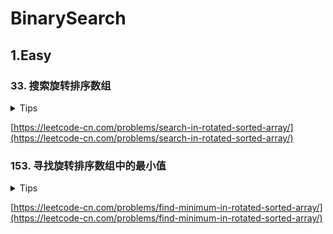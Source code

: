 # BinarySearch

## 1.Easy

### 33. 搜索旋转排序数组

<details>
<summary>Tips</summary>

1. 直接二分即可
2. 如果找到的mid满足nums[0] <= nums[mid]
    1. 说明[0,mid]是递增区间
        1. 只要判断target是否在区间里即可
            1. 在的话就缩小r,否则增加l
    2. 否则说明[mid,length-1]是递增区间
        1. 判断target是否在这段递增区间里
            1. 在的话增加l,否则缩小r

</details>

[https://leetcode-cn.com/problems/search-in-rotated-sorted-array/](https://leetcode-cn.com/problems/search-in-rotated-sorted-array/)

### 153. 寻找旋转排序数组中的最小值

<details>
<summary>Tips</summary>

1. 如果nums[0] < nums[length-1]说明整体有序返回nums[0]
2. 否则是2部分分别升序,需要找到前一半的最后一个位置
3. 找到nums[i] > nums[i+1] && nums[i] > nums[i-1],答案就是nums[i+1]
4. 二分时nums[mid]不断和nums[0]进行比较看是否在正确的区间里来移动left或是right

</details>

[https://leetcode-cn.com/problems/find-minimum-in-rotated-sorted-array/](https://leetcode-cn.com/problems/find-minimum-in-rotated-sorted-array/)